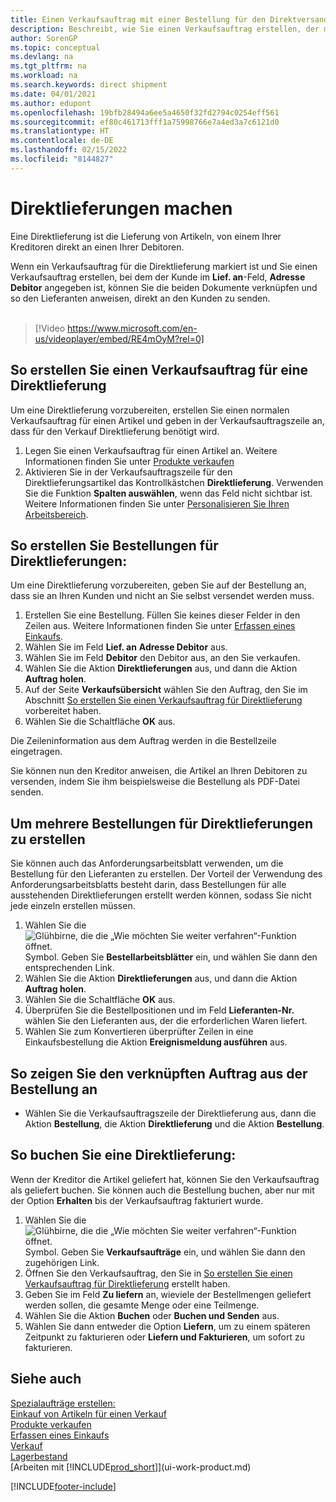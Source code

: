 ```yaml
---
title: Einen Verkaufsauftrag mit einer Bestellung für den Direktversand verknüpfen (enthält Video) | Microsoft Dokumente
description: Beschreibt, wie Sie einen Verkaufsauftrag erstellen, der mit einer Bestellung verknüpft ist, um sicherzustellen, dass die Artikel vom Kreditor direkt an den Debitor versendet werden
author: SorenGP
ms.topic: conceptual
ms.devlang: na
ms.tgt_pltfrm: na
ms.workload: na
ms.search.keywords: direct shipment
ms.date: 04/01/2021
ms.author: edupont
ms.openlocfilehash: 19bfb28494a6ee5a4650f32fd2794c0254eff561
ms.sourcegitcommit: ef80c461713fff1a75998766e7a4ed3a7c6121d0
ms.translationtype: HT
ms.contentlocale: de-DE
ms.lasthandoff: 02/15/2022
ms.locfileid: "8144827"
---
```

# <a name="make-drop-shipments"></a>Direktlieferungen machen

Eine Direktlieferung ist die Lieferung von Artikeln, von einem Ihrer Kreditoren direkt an einen Ihrer Debitoren.

Wenn ein Verkaufsauftrag für die Direktlieferung markiert ist und Sie einen Verkaufsauftrag erstellen, bei dem der Kunde im **Lief. an**-Feld, **Adresse Debitor** angegeben ist, können Sie die beiden Dokumente verknüpfen und so den Lieferanten anweisen, direkt an den Kunden zu senden.
<br><br>  
  
> [!Video https://www.microsoft.com/en-us/videoplayer/embed/RE4mOyM?rel=0]

## <a name="to-create-a-sales-order-for-drop-shipment"></a>So erstellen Sie einen Verkaufsauftrag für eine Direktlieferung

Um eine Direktlieferung vorzubereiten, erstellen Sie einen normalen Verkaufsauftrag für einen Artikel und geben in der Verkaufsauftragszeile an, dass für den Verkauf Direktlieferung benötigt wird.

1. Legen Sie einen Verkaufsauftrag für einen Artikel an. Weitere Informationen finden Sie unter [Produkte verkaufen](sales-how-sell-products.md)
2. Aktivieren Sie in der Verkaufsauftragszeile für den Direktlieferungsartikel das Kontrollkästchen **Direktlieferung**. Verwenden Sie die Funktion **Spalten auswählen**, wenn das Feld nicht sichtbar ist. Weitere Informationen finden Sie unter [Personalisieren Sie Ihren Arbeitsbereich](ui-personalization-user.md).

## <a name="to-create-the-purchase-order-for-drop-shipment"></a>So erstellen Sie Bestellungen für Direktlieferungen:

Um eine Direktlieferung vorzubereiten, geben Sie auf der Bestellung an, dass sie an Ihren Kunden und nicht an Sie selbst versendet werden muss.

1. Erstellen Sie eine Bestellung. Füllen Sie keines dieser Felder in den Zeilen aus. Weitere Informationen finden Sie unter [Erfassen eines Einkaufs](purchasing-how-record-purchases.md).
2. Wählen Sie im Feld **Lief. an** **Adresse Debitor** aus.
3. Wählen Sie im Feld **Debitor** den Debitor aus, an den Sie verkaufen.
4. Wählen Sie die Aktion **Direktlieferungen** aus, und dann die Aktion **Auftrag holen**.
5. Auf der Seite **Verkaufsübersicht** wählen Sie den Auftrag, den Sie im Abschnitt [So erstellen Sie einen Verkaufsauftrag für Direktlieferung](sales-how-drop-shipment.md#to-create-a-sales-order-for-drop-shipment) vorbereitet haben.
6. Wählen Sie die Schaltfläche **OK** aus.

Die Zeileninformation aus dem Auftrag werden in die Bestellzeile eingetragen.

Sie können nun den Kreditor anweisen, die Artikel an Ihren Debitoren zu versenden, indem Sie ihm beispielsweise die Bestellung als PDF-Datei senden.     

## <a name="to-create-multiple-purchase-orders-for-drop-shipments"></a>Um mehrere Bestellungen für Direktlieferungen zu erstellen

Sie können auch das Anforderungsarbeitsblatt verwenden, um die Bestellung für den Lieferanten zu erstellen. Der Vorteil der Verwendung des Anforderungsarbeitsblatts besteht darin, dass Bestellungen für alle ausstehenden Direktlieferungen erstellt werden können, sodass Sie nicht jede einzeln erstellen müssen.

1. Wählen Sie die ![Glühbirne, die die „Wie möchten Sie weiter verfahren“-Funktion öffnet.](media/ui-search/search_small.png "Was möchten Sie tun?") Symbol. Geben Sie **Bestellarbeitsblätter** ein, und wählen Sie dann den entsprechenden Link.
2. Wählen Sie die Aktion **Direktlieferungen** aus, und dann die Aktion **Auftrag holen**.
3. Wählen Sie die Schaltfläche **OK** aus.
4. Überprüfen Sie die Bestellpositionen und im Feld **Lieferanten-Nr.** wählen Sie den Lieferanten aus, der die erforderlichen Waren liefert. 
5. Wählen Sie zum Konvertieren überprüfter Zeilen in eine Einkaufsbestellung die Aktion **Ereignismeldung ausführen** aus.

## <a name="to-view-the-linked-purchase-order-from-the-sales-order"></a>So zeigen Sie den verknüpften Auftrag aus der Bestellung an

* Wählen Sie die Verkaufsauftragszeile der Direktlieferung aus, dann die Aktion **Bestellung**, die Aktion **Direktlieferung** und die Aktion **Bestellung**.

## <a name="to-post-a-drop-shipment"></a>So buchen Sie eine Direktlieferung:

Wenn der Kreditor die Artikel geliefert hat, können Sie den Verkaufsauftrag als geliefert buchen. Sie können auch die Bestellung buchen, aber nur mit der Option **Erhalten** bis der Verkaufsauftrag fakturiert wurde.

1. Wählen Sie die ![Glühbirne, die die „Wie möchten Sie weiter verfahren“-Funktion öffnet.](media/ui-search/search_small.png "Was möchten Sie tun?") Symbol. Geben Sie **Verkaufsaufträge** ein, und wählen Sie dann den zugehörigen Link.
2. Öffnen Sie den Verkaufsauftrag, den Sie in [So erstellen Sie einen Verkaufsauftrag für Direktlieferung](#to-create-a-sales-order-for-drop-shipment) erstellt haben.
3. Geben Sie im Feld **Zu liefern** an, wieviele der Bestellmengen geliefert werden sollen, die gesamte Menge oder eine Teilmenge.
4. Wählen Sie die Aktion **Buchen** oder **Buchen und Senden** aus.
5. Wählen Sie dann entweder die Option **Liefern**, um zu einem späteren Zeitpunkt zu fakturieren oder **Liefern und Fakturieren**, um sofort zu fakturieren.

## <a name="see-also"></a>Siehe auch

[Spezialaufträge erstellen:](sales-how-to-create-special-orders.md)  
[Einkauf von Artikeln für einen Verkauf](purchasing-how-purchase-products-sale.md)  
[Produkte verkaufen](sales-how-sell-products.md)  
[Erfassen eines Einkaufs](purchasing-how-record-purchases.md)  
[Verkauf](sales-manage-sales.md)  
[Lagerbestand](inventory-manage-inventory.md)  
[Arbeiten mit [!INCLUDE[prod_short](includes/prod_short.md)]](ui-work-product.md)


[!INCLUDE[footer-include](includes/footer-banner.md)]
